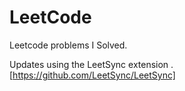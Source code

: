 # LeetCode

Leetcode problems I Solved.

Updates using the LeetSync extension . [https://github.com/LeetSync/LeetSync]
